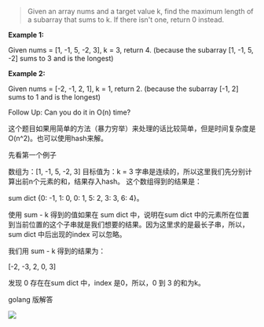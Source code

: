> Given an array nums and a target value k, find the maximum length of a subarray that sums to k. If there isn't one, return 0 instead.

**Example 1:**

Given nums = [1, -1, 5, -2, 3], k = 3,
return 4. (because the subarray [1, -1, 5, -2] sums to 3 and is the longest)

**Example 2:**

Given nums = [-2, -1, 2, 1], k = 1,
return 2. (because the subarray [-1, 2] sums to 1 and is the longest)

Follow Up:
Can you do it in O(n) time?

这个题目如果用简单的方法（暴力穷举）来处理的话比较简单，但是时间复杂度是O(n^2)。也可以使用hash来解。

先看第一个例子

数组为：[1, -1, 5, -2, 3]       目标值为：k = 3
字串是连续的，所以这里我们先分别计算出前n个元素的和，结果存入hash。
这个数组得到的结果是：

sum dict {0: -1, 1: 0, 0: 1, 5: 2, 3: 3, 6: 4}。

使用 sum - k 得到的值如果在 sum dict 中，说明在sum dict 中的元素所在位置到当前位置的这个子串就是我们想要的结果。因为这里求的是最长子串，所以，sum dict 中后出现的index 可以忽略。

我们用 sum - k 得到的结果为：

[-2, -3, 2, 0, 3]

发现 0 存在在sum dict 中，index 是0，所以，0 到 3 的和为k。


golang 版解答

![](http://media.gusibi.mobi/bc7f4b7c79a78efcdaa84869ca123c48.png)
